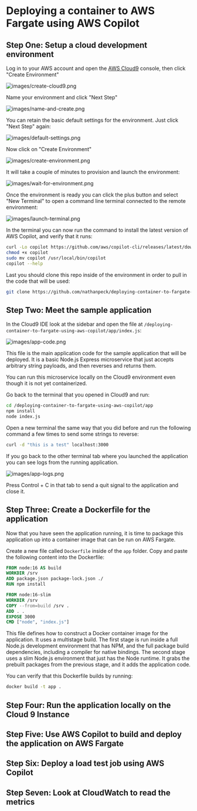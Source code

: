 # Deploying a container to AWS Fargate using AWS Copilot

## Step One: Setup a cloud development environment

Log in to your AWS account and open the [AWS Cloud9](https://console.aws.amazon.com/cloud9) console, then click "Create Environment"

![images/create-cloud9.png](images/create-cloud9.png)

Name your environment and click "Next Step"

![images/name-and-create.png](images/name-and-create.png)

You can retain the basic default settings for the environment. Just click "Next Step" again:

![images/default-settings.png](images/default-settings.png)

Now click on "Create Environment"

![images/create-environment.png](images/create-environment.png)

It will take a couple of minutes to provision and launch the environment:

![images/wait-for-environment.png](images/wait-for-environment.png)

Once the environment is ready you can click the plus button and select "New Terminal" to open a command line terminal connected to the remote environment:

![images/launch-terminal.png](images/launch-terminal.png)

In the terminal you can now run the command to install the latest version of AWS Copilot, and verify that it runs:

```sh
curl -Lo copilot https://github.com/aws/copilot-cli/releases/latest/download/copilot-linux
chmod +x copilot
sudo mv copilot /usr/local/bin/copilot
copilot --help
```

Last you should clone this repo inside of the environment in order to pull in the code that will be used:

```sh
git clone https://github.com/nathanpeck/deploying-container-to-fargate-using-aws-copilot.git
```

## Step Two: Meet the sample application

In the Cloud9 IDE look at the sidebar and open the file at `/deploying-container-to-fargate-using-aws-copilot/app/index.js`:

![images/app-code.png](images/app-code.png)

This file is the main application code for the sample application that will be deployed. It is a basic Node.js Express microservice that just accepts arbitrary string payloads, and then reverses and returns them.

You can run this microservice locally on the Cloud9 environment even though it is not yet containerized.

Go back to the terminal that you opened in Cloud9 and run:

```sh
cd /deploying-container-to-fargate-using-aws-copilot/app
npm install
node index.js
```

Open a new terminal the same way that you did before and run the following command a few times to send some strings to reverse:

```sh
curl -d "this is a test" localhost:3000
```

If you go back to the other terminal tab where you launched the application you can see logs from the running application.

![images/app-logs.png](images/app-logs.png)

Press Control + C in that tab to send a quit signal to the application and close it.

## Step Three: Create a Dockerfile for the application

Now that you have seen the application running, it is time to package this application up into a container image that can be run on AWS Fargate.

Create a new file called `Dockerfile` inside of the `app` folder. Copy and paste the following content into the Dockerfile:

```Dockerfile
FROM node:16 AS build
WORKDIR /srv
ADD package.json package-lock.json ./
RUN npm install

FROM node:16-slim
WORKDIR /srv
COPY --from=build /srv .
ADD . .
EXPOSE 3000
CMD ["node", "index.js"]
```

This file defines how to construct a Docker container image for the application. It uses a multistage build. The first stage is run inside a full Node.js development environment that has NPM, and the full package build dependencies, including a compiler for native bindings. The second stage uses a slim Node.js environment that just has the Node runtime. It grabs the prebuilt packages from the previous stage, and it adds the application code.

You can verify that this Dockerfile builds by running:

```sh
docker build -t app .
```

## Step Four: Run the application locally on the Cloud 9 Instance

## Step Five: Use AWS Copilot to build and deploy the application on AWS Fargate

## Step Six: Deploy a load test job using AWS Copilot

## Step Seven: Look at CloudWatch to read the metrics
